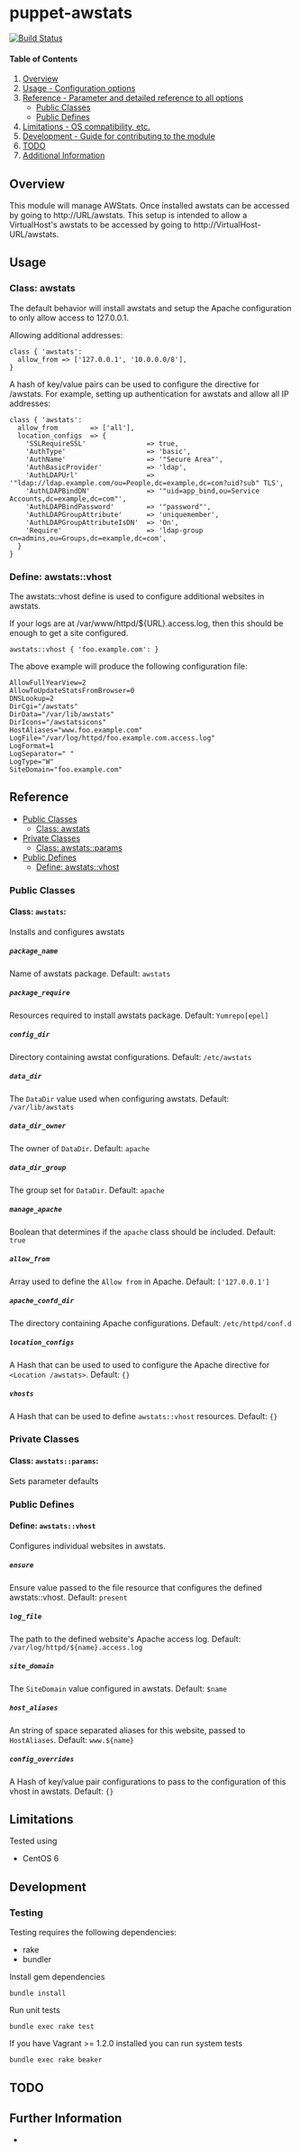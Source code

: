 # puppet-awstats

[![Build Status](https://travis-ci.org/treydock/puppet-awstats.png)](https://travis-ci.org/treydock/puppet-awstats)

#### Table of Contents

1. [Overview](#overview)
2. [Usage - Configuration options](#usage)
3. [Reference - Parameter and detailed reference to all options](#reference)
    * [Public Classes](#public-classes)
    * [Public Defines](#public-defines)
4. [Limitations - OS compatibility, etc.](#limitations)
5. [Development - Guide for contributing to the module](#development)
6. [TODO](#todo)
7. [Additional Information](#additional-information)

## Overview

This module will manage AWStats.  Once installed awstats can be accessed by going to http://URL/awstats.  This setup is intended to allow a VirtualHost's awstats to be accessed by going to http://VirtualHost-URL/awstats.

## Usage

### Class: awstats

The default behavior will install awstats and setup the Apache configuration to only allow access to 127.0.0.1.

Allowing additional addresses:

    class { 'awstats':
      allow_from => ['127.0.0.1', '10.0.0.0/8'],
    }

A hash of key/value pairs can be used to configure the <Location> directive for /awstats.  For example, setting up authentication for awstats and allow all IP addresses:
  
    class { 'awstats':
      allow_from        => ['all'],
      location_configs  => {
        'SSLRequireSSL'               => true,
        'AuthType'                    => 'basic',
        'AuthName'                    => '"Secure Area"',
        'AuthBasicProvider'           => 'ldap',
        'AuthLDAPUrl'                 => '"ldap://ldap.example.com/ou=People,dc=example,dc=com?uid?sub" TLS',
        'AuthLDAPBindDN'              => '"uid=app_bind,ou=Service Accounts,dc=example,dc=com"',
        'AuthLDAPBindPassword'        => '"password"',
        'AuthLDAPGroupAttribute'      => 'uniquemember',
        'AuthLDAPGroupAttributeIsDN'  => 'On',
        'Require'                     => 'ldap-group cn=admins,ou=Groups,dc=example,dc=com',
      }
    }

### Define: awstats::vhost

The awstats::vhost define is used to configure additional websites in awstats.

If your logs are at /var/www/httpd/${URL}.access.log, then this should be enough to get a site configured.

    awstats::vhost { 'foo.example.com': }

The above example will produce the following configuration file:

    AllowFullYearView=2
    AllowToUpdateStatsFromBrowser=0
    DNSLookup=2
    DirCgi="/awstats"
    DirData="/var/lib/awstats"
    DirIcons="/awstatsicons"
    HostAliases="www.foo.example.com"
    LogFile="/var/log/httpd/foo.example.com.access.log"
    LogFormat=1
    LogSeparator=" "
    LogType="W"
    SiteDomain="foo.example.com"

## Reference

* [Public Classes](#public-classes)
  * [Class: awstats](#class-awstats)
* [Private Classes](#private-classes)
  * [Class: awstats::params](#class-awstatsparams)
* [Public Defines](#public-defines)
  * [Define: awstats::vhost](#define-awstatsvhost)

### Public Classes

#### Class: `awstats`:

Installs and configures awstats

##### `package_name`

Name of awstats package.  Default: `awstats`

##### `package_require`

Resources required to install awstats package.  Default: `Yumrepo[epel]`

##### `config_dir`

Directory containing awstat configurations.  Default: `/etc/awstats`

##### `data_dir`

The `DataDir` value used when configuring awstats.  Default: `/var/lib/awstats`

##### `data_dir_owner`

The owner of `DataDir`.  Default: `apache`

##### `data_dir_group`

The group set for `DataDir`.  Default: `apache`

##### `manage_apache`

Boolean that determines if the `apache` class should be included.  Default: `true`

##### `allow_from`

Array used to define the `Allow from` in Apache. Default: `['127.0.0.1']`

##### `apache_confd_dir`

The directory containing Apache configurations.  Default: `/etc/httpd/conf.d`

##### `location_configs`

A Hash that can be used to used to configure the Apache directive for `<Location /awstats>`.  Default: `{}`

##### `vhosts`

A Hash that can be used to define `awstats::vhost` resources.  Default: `{}`

### Private Classes

#### Class: `awstats::params`:

Sets parameter defaults

### Public Defines

#### Define: `awstats::vhost`

Configures individual websites in awstats.

##### `ensure`

Ensure value passed to the file resource that configures the defined awstats::vhost.  Default: `present`

##### `log_file`

The path to the defined website's Apache access log. Default: `/var/log/httpd/${name}.access.log`

##### `site_domain`

The `SiteDomain` value configured in awstats.  Default: `$name`

##### `host_aliases`

An string of space separated aliases for this website, passed to `HostAliases`.  Default: `www.${name}`

##### `config_overrides`

A Hash of key/value pair configurations to pass to the configuration of this vhost in awstats.  Default: `{}`

## Limitations

Tested using

* CentOS 6

## Development

### Testing

Testing requires the following dependencies:

* rake
* bundler

Install gem dependencies

    bundle install

Run unit tests

    bundle exec rake test

If you have Vagrant >= 1.2.0 installed you can run system tests

    bundle exec rake beaker

## TODO

## Further Information

* 
